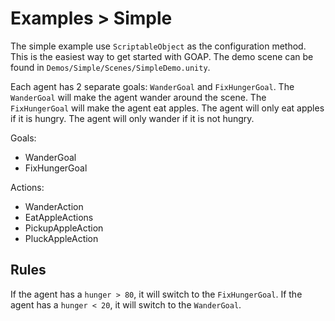 ﻿# Examples > Simple

The simple example use `ScriptableObject` as the configuration method. This is the easiest way to get started with GOAP. The demo scene can be found in `Demos/Simple/Scenes/SimpleDemo.unity`.

Each agent has 2 separate goals: `WanderGoal` and `FixHungerGoal`. The `WanderGoal` will make the agent wander around the scene. The `FixHungerGoal` will make the agent eat apples. The agent will only eat apples if it is hungry. The agent will only wander if it is not hungry.

Goals:
* WanderGoal
* FixHungerGoal

Actions:
* WanderAction
* EatAppleActions
* PickupAppleAction
* PluckAppleAction

## Rules
If the agent has a `hunger > 80`, it will switch to the `FixHungerGoal`. If the agent has a `hunger < 20`, it will switch to the `WanderGoal`.

